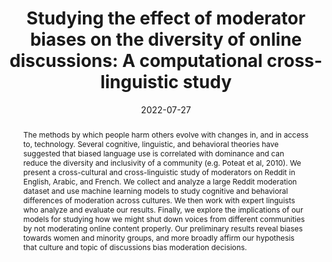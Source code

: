 ---
title: "Studying the effect of moderator biases on the diversity of online discussions: A computational cross-linguistic study"
collection: publications
permalink: /publication/2022-07-27-Studying-the-effect-of-moderator-biases-on-the-diversity-of-online-discussions-A-computational-cross-linguistic-study
date: 2022-07-27
venue: 'In the proceedings of Proceedings of the Annual Meeting of the Cognitive Science Society'
venueinformal: 'COGSCI 2022'
citation: ' Sabit Hassan,  Katherine Atwell,  Malihe Alikhani, &quot;Studying the effect of moderator biases on the diversity of online discussions: A computational cross-linguistic study.&quot; In the proceedings of Proceedings of the Annual Meeting of the Cognitive Science Society, 2022.'
authors: 'Sabit Hassan, Katherine Atwell, and Malihe Alikhani'
abstract: "The methods by which people harm others evolve with changes in, and in access to, technology. Several cognitive, linguistic, and behavioral theories have suggested that biased language use is correlated with dominance and can reduce the diversity and inclusivity of a community (e.g. Poteat et al, 2010). We present a cross-cultural and cross-linguistic study of moderators on Reddit in English, Arabic, and French. We collect and analyze a large Reddit moderation dataset and use machine learning models to study cognitive and behavioral differences of moderation across cultures. We then work with expert linguists who analyze and evaluate our results. Finally, we explore the implications of our models for studying how we might shut down voices from different communities by not moderating online content properly. Our preliminary results reveal biases towards women and minority groups, and more broadly affirm our hypothesis that culture and topic of discussions bias moderation decisions."
---